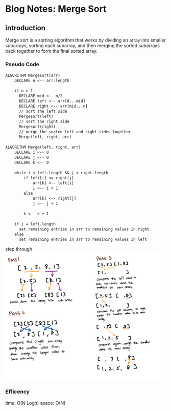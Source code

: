 # Blog Notes: Merge Sort

## introduction

Merge sort is a sorting algorithm that works by dividing an array into smaller subarrays, sorting each subarray, and then merging the sorted subarrays back together to form the final sorted array.

### Pseudo Code

    ALGORITHM Mergesort(arr)
        DECLARE n <-- arr.length

        if n > 1
          DECLARE mid <-- n/2
          DECLARE left <-- arr[0...mid]
          DECLARE right <-- arr[mid...n]
          // sort the left side
          Mergesort(left)
          // sort the right side
          Mergesort(right)
          // merge the sorted left and right sides together
          Merge(left, right, arr)

    ALGORITHM Merge(left, right, arr)
        DECLARE i <-- 0
        DECLARE j <-- 0
        DECLARE k <-- 0

        while i < left.length && j < right.length
            if left[i] <= right[j]
                arr[k] <-- left[i]
                i <-- i + 1
            else
                arr[k] <-- right[j]
                j <-- j + 1

            k <-- k + 1

        if i = left.length
          set remaining entries in arr to remaining values in right
        else
          set remaining entries in arr to remaining values in left

step through
![image](../../assets/codeChallenge-27.jpeg)

### Efficency

time: O(N Logn)
space: O(N)
